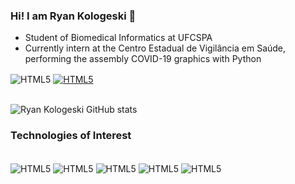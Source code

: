### Hi! I am Ryan Kologeski 👋

- Student of Biomedical Informatics at UFCSPA
- Currently intern at the Centro Estadual de Vigilância em Saúde, performing the assembly COVID-19 graphics with Python

<div style="display: inline_block">
    <img align="center" alt="HTML5" src="https://img.shields.io/badge/LinkedIn-0077B5?style=for-the-badge&logo=linkedin&logoColor=white">
    <a href="mailto:kologeski.ap@gmail.com"><img align="center" alt="HTML5" src="https://img.shields.io/badge/Gmail-D14836?style=for-the-badge&logo=gmail&logoColor=white"></a>
</div><br/>

![Ryan Kologeski GitHub stats](https://github-readme-stats.vercel.app/api?username=RyanKologeski&theme=midnight-purple&show_icons=true)

### Technologies of Interest

<div style="display: inline_block"><br/>
    <img align="center" alt="HTML5" src="https://img.shields.io/badge/HTML5-E34F26?style=for-the-badge&logo=html5&logoColor=white">
    <img align="center" alt="HTML5" src="https://img.shields.io/badge/CSS3-1572B6?style=for-the-badge&logo=css3&logoColor=white">
    <img align="center" alt="HTML5" src="https://img.shields.io/badge/Python-3776AB?style=for-the-badge&logo=python&logoColor=white">
    <img align="center" alt="HTML5" src="https://img.shields.io/badge/React-20232A?style=for-the-badge&logo=react&logoColor=61DAFB">
    <img align="center" alt="HTML5" src="https://img.shields.io/badge/MySQL-00000F?style=for-the-badge&logo=mysql&logoColor=white">
</div>
